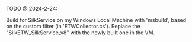 TODO @ 2024-2-24: 

Build for SilkService on my Windows Local Machine
with 'msbuild', based on the custom filter 
(in 'ETWCollector.cs').
Replace the "SilkETW_SilkService_v8" with the 
newly built one in the VM.
